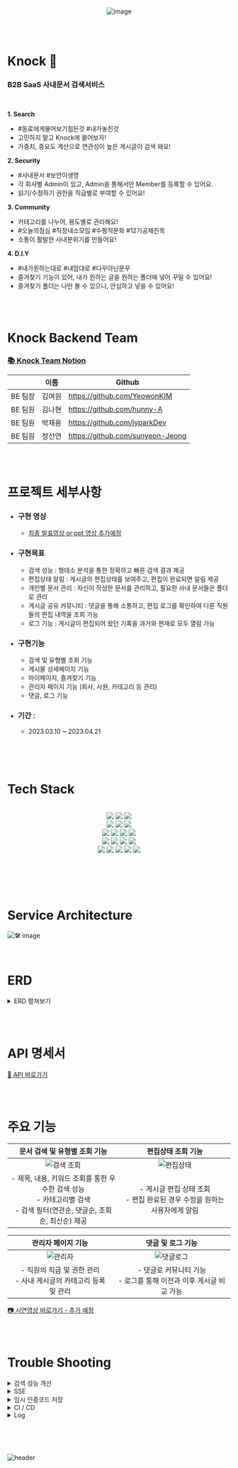 <br>

<div align=center>

![image](https://blog.kakaocdn.net/dn/bztGQh/btsaw9ePO9D/pjNReUpXKg8aIXAruhgCu1/img.gif)

</div>

<br><br>

# Knock 🚪
### B2B SaaS 사내문서 검색서비스
<br>

<b>1. Search</b>
- #동료에게물어보기힘든것 #내가놓친것
- 고민하지 말고 Knock에 물어보자!
- 가중치, 중요도 계산으로 연관성이 높은 게시글이 검색 돼요!

<b>2. Security</b>
- #사내문서 #보안이생명
- 각 회사별 Admin이 있고, Admin을 통해서만 Member를 등록할 수 있어요.
- 읽기/수정하기 권한을 직급별로 부여할 수 있어요!

<b>3. Community</b>
- 카테고리를 나누어, 용도별로 관리해요!
- #오늘의점심 #직장내소모임 #수평적문화 #12기공채친목
- 소통이 활발한 사내분위기를 만들어요!

<b>4. D.I.Y</b>
- #내가원하는대로 #내맘대로 #다꾸아닌문꾸
- 즐겨찾기 기능이 있어, 내가 원하는 글을 원하는 폴더에 넣어 꾸밀 수 있어요!
- 즐겨찾기 폴더는 나만 볼 수 있으니, 안심하고 넣을 수 있어요!
  <br><br><br><br>


# Knock Backend Team
### [📚 Knock Team Notion](https://www.notion.so/Knock-a9dbba271c2645559d9a1d965357e146) <br>

|     | 이름   | Github |
|-----|------|--------|
| BE 팀장 | 김여원  | https://github.com/YeowonKIM |
| BE 팀원 | 김나현  | https://github.com/hunny-A |
| BE 팀원 | 박재용  | https://github.com/jyparkDev |
| BE 팀원 | 정선연  | https://github.com/sunyeon-Jeong |

<br><br>

# 프로젝트 세부사항
- ### 구현 영상<br>
  - [최종 발표영상 or ppt 영상 추가예정]() <br>
- ###  구현목표
  - 검색 성능 : 형태소 분석을 통한 정확하고 빠른 검색 결과 제공
  - 편집상태 알림 : 게시글의 편집상태를 보여주고, 편집이 완료되면 알림 제공
  - 개인별 문서 관리 : 자신이 작성한 문서를 관리하고, 필요한 사내 문서들은 폴더로 관리
  - 게시글 공유 커뮤니티 : 댓글을 통해 소통하고, 편집 로그를 확인하여 다른 직원들의 편집 내역을 조회 가능
  - 로그 기능 : 게시글이 편집되어 왔던 기록을 과거와 현재로 모두 열람 가능
- ###  구현기능
  - 검색 및 유형별 조회 기능
  - 게시물 상세페이지 기능
  - 마이페이지, 즐겨찾기 기능
  - 관리자 페이지 기능 (회사, 사원, 카테고리 등 관리)
  - 댓글, 로그 기능
- ### 기간 :
  - 2023.03.10 ~ 2023.04.21

<br><br><br>

# Tech Stack

<br>
<div align=center> 
  <img src="https://img.shields.io/badge/java-007396?style=for-the-badge&logo=java&logoColor=white">
  <img src="https://img.shields.io/badge/gradle-02303A?style=for-the-badge&logo=gradle&logoColor=white">
  <img src="https://img.shields.io/badge/intellij idea-000000?style=for-the-badge&logo=intellijidea&logoColor=white"> 
  <br>

  <img src="https://img.shields.io/badge/notion-000000?style=for-the-badge&logo=notion&logoColor=white">
  <img src="https://img.shields.io/badge/github-181717?style=for-the-badge&logo=github&logoColor=white">
  <img src="https://img.shields.io/badge/sourcetree-0052CC?style=for-the-badge&logo=sourcetree&logoColor=white">
  <br>
  <img src="https://img.shields.io/badge/amazon rds-527FFF?style=for-the-badge&logo=amazonrds&logoColor=white"> 
  <img src="https://img.shields.io/badge/amazon s3-E34F26?style=for-the-badge&logo=amazons3&logoColor=white">
  <img src="https://img.shields.io/badge/redis-DD0031?style=for-the-badge&logo=redis&logoColor=white"> 
  <img src="https://img.shields.io/badge/mysql-4479A1?style=for-the-badge&logo=mysql&logoColor=white"> 

 <br>
  <img src="https://img.shields.io/badge/springboot-6DB33F?style=for-the-badge&logo=springboot&logoColor=white"> 
  <img src="https://img.shields.io/badge/spring security-6DB33F?style=for-the-badge&logo=springsecurity&logoColor=white"> 
  <img src="https://img.shields.io/badge/QueryDSL-61DAFB?style=for-the-badge&logo=querydsl&logoColor=white"> 
  <img src="https://img.shields.io/badge/Spring Data Jpa-4FC08D?style=for-the-badge&logo=jpa&logoColor=white"> 
  <br>
  <img src="https://img.shields.io/badge/amazon ec2-FF9900?style=for-the-badge&logo=amazonec2&logoColor=white"> 
  <img src="https://img.shields.io/badge/nginx-009639?style=for-the-badge&logo=nginx&logoColor=white">
  <img src="https://img.shields.io/badge/Docker-2496ED?style=for-the-badge&logo=Docker&logoColor=white">
  <img src="https://img.shields.io/badge/github actions-2088FF?style=for-the-badge&logo=githubactions&logoColor=white">
  <img src="https://img.shields.io/badge/apache jmeter-D22128?style=for-the-badge&logo=apachejmeter&logoColor=white">
  <br>

</div>

<br><br><br><br>

# Service Architecture
![🛠️ image](https://img1.daumcdn.net/thumb/R1280x0/?scode=mtistory2&fname=https%3A%2F%2Fblog.kakaocdn.net%2Fdn%2FcqJt5s%2FbtsaXl6DMeO%2FBrNlkwhkQu7PazYIxRGTxk%2Fimg.png)

<br>

# ERD
<details>
<summary> ERD 펼쳐보기 </summary>
<div markdown="1">  

![image](https://img1.daumcdn.net/thumb/R1280x0/?scode=mtistory2&fname=https%3A%2F%2Fblog.kakaocdn.net%2Fdn%2Fc6spkU%2FbtsaKx8Q9jA%2FCy287vuTk2KBChVNSSckn0%2Fimg.png)

</div>
</details>

<br><br>

# API 명세서
[📄 API 바로가기](https://www.notion.so/API-7576e48635ea4890a06d95cc2657a1a0)

<br><br>

# 주요 기능

| 문서 검색 및 유형별 조회 기능 | 편집상태 조회 기능 |
|:------:|:------:|
| ![검색 조회](https://img1.daumcdn.net/thumb/R1280x0/?scode=mtistory2&fname=https%3A%2F%2Fblog.kakaocdn.net%2Fdn%2F4uwWX%2FbtsaJUVJxPH%2FFWx8neryT434R63qB3k9Qk%2Fimg.png) | ![편집상태](https://img1.daumcdn.net/thumb/R1280x0/?scode=mtistory2&fname=https%3A%2F%2Fblog.kakaocdn.net%2Fdn%2FeRf5I5%2FbtsaqPOT3LP%2FXBLW7tgwkHmAYiEu6TBvy1%2Fimg.png) |
|- 제목, 내용, 키워드 조회를 통한 우수한 검색 성능<br> - 카테고리별 검색<br> - 검색 필터(연관순, 댓글순, 조회순, 최신순) 제공 <br> |- 게시글 편집 상태 조회<br> - 편집 완료된 경우 수정을 원하는 사용자에게 알림<br> |

| 관리자 페이지 기능 | 댓글 및 로그 기능  |
|:------:|:------:|
| ![관리자](https://img1.daumcdn.net/thumb/R1280x0/?scode=mtistory2&fname=https%3A%2F%2Fblog.kakaocdn.net%2Fdn%2FE4V5x%2FbtsamXGbUiJ%2F9cZBLjXNvOFt3uNlS4DUg1%2Fimg.png) | ![댓글로그](https://img1.daumcdn.net/thumb/R1280x0/?scode=mtistory2&fname=https%3A%2F%2Fblog.kakaocdn.net%2Fdn%2FySs8E%2FbtsajdpKFK6%2FIi09fic5HemPuNjvb32Vs1%2Fimg.png) |
|- 직원의 직급 및 권한 관리<br> - 사내 게시글의 카테고리 등록 및 관리<br> |- 댓글로 커뮤니티 기능 <br> - 로그를 통해 이전과 이후 게시글 비교 가능 <br> |

[📷 시연영상 바로가기 - 추가 예정](https://www.notion.so/Knock-a9dbba271c2645559d9a1d965357e146)

<br><br>


# Trouble Shooting

<details>
<summary> 검색 성능 개선</summary>
<div markdown="1">  
<br>
 (1) 검색 성능 문제와 원인, 개선 방향 <br>
    - 문제 : 실행환경(local과 ec2 서버 등)에 따라 속도와 성능의 차이가 많이 남. <br>
    - 원인 : 라이브러리의 비효울적인 사용, 불필요한 쿼리 <br>
    - 개선 방향 : 쿼리를 개선한 후, Jmeter 부하테스트를 통해 향상된 성능을 측정해 나감.<br>
    👉 https://www.notion.so/STEP1-fad9129c662e44859f1ff7d4df0dd75f
<br><br>

(2)  형태소 분석 라이브러리 변경<br>
- 실행시간 측정을 위해 AOP Execution Timer 도입 <br>
- Komoran의 설정을 light한 버전으로 해 주었다,
- 결과 : 부하테스트 쓰레드 10배 정도 증가 가능(40 -> 450), 실행속도 1/10 (1.5초 -> 0.5초대로 개선)<br>
  👉 https://www.notion.so/STEP2-4bd04dd85a6e4edb9b5e8dc47f6fcc27
  <br><br>
  (3) 키워드 검색시 쿼리 개선 (Query DSL 적용) <br>
- 동적 쿼리와 fetch join을 통해 한 번에 키워드 조회
- 동적 쿼리로 return 받은 타입이 List<Post>로 바뀌었으므로, for문 한 번으로 추가 가능.
- 결과 : 부하테스트 쓰레드 700->2500d으로 증가, 실행시간은 400~500ms에서 300ms 정도로 단축됨.<br>
  👉 https://www.notion.so/STEP3-Query-DSL-939026377148406f93c7a571b767cd42

(4) 검색 결과 정렬 시 쿼리 개선 <br>
- 관심도, 조회수, 댓글수, 생성일자 등 검색 결과 정렬 시 동적 쿼리로 한 번에 처리하는 방식 <br>
- 페이징 추가 <br>
- 결과 : 수행시간 100ms대 까지 감소 <br>
  👉 추가예정
  <br>
</div>
</details>

<details>
<summary> SSE </summary>
<div markdown="1">
    <br>
    (1) 편집 상태를 알고, 편집이 완료 되면 알림을 보내는 기능을 위해 API call 대신 다른 방식을 고민함. <br>
    (2) SSE는 서버- 클라이언트의 단방향 통신으로 지속적인 연결을 통해,  서버의 데이터를 실시간으로 클라이언트로 보낸다는 점과 처음 한 번 맺은 HTTP 연결을 통해 서버는 클라이언트로 지속적으로 데이터 전송이 가능하다는 점에서 사용함. <br>
   👉 링크 추가예정 <br>

</div>
</details>


<details>
<summary> 임시 인증코드 저장 </summary>
<div markdown="1">
    <br>
    (1) 아이디와 비밀번호를 잊었을 때 확인할 수 있는 인증코드를 발급받을 경우, 일정 시간동안 임시로 인증코드를 어떻게 유지할지 고민함. <br>
    (2) 임시 인증코드는 오래 저장할 필요가 없기도 하고, 중요하지 않은 데이터를 찾을 때 발생하는 시간과 부담을 줄이기 위해 Redis를 선택함. <br>
        (Redis는 in-memory 형태로 운영중인 웹 서버에서 key-value 형태의 데이터 타입을 처리하고, I/O가 빈번히 발생할때 주로 사용한다는 점에서 도입함.)<br>
    👉 https://www.notion.so/Redis-5f74e46c591d47108d4bf692b29ba3aa
</div>
</details>


<details>
<summary> CI / CD </summary>
<div markdown="1">
    <br>
   - 문제 상황 : Github Actions 스크립트 파일 중 EC2 서버에서 Docker Image 실행 실패 에러.<br>
   - 원인 : SSH로 Knock EC2 서버를 연결하려 할 때 거부됨.<br>
   - 해결 : Github-Actions의 secrets의 key 설정을 pem.key와 ec2의 password 두 방법으로 해 보고 해결됨. <br>
    👉 https://www.notion.so/CI-CD-78da8d9f7b4f4f6bba947b7e7ffda2b1


</div>
</details>


<details>
<summary> Log </summary>
<div markdown="1">
    <br>
   - 문제 상황 : <br>
   - 원인 : <br>
   - 해결 : <br>
    👉 


</div>
</details>

<br><br><br>

![header](https://capsule-render.vercel.app/api?type=waving&color=auto&height=200&section=header&text=Thank%20you%20for%20watching&fontSize=50)
